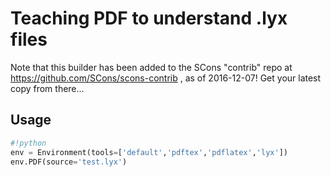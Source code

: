 
# Teaching PDF to understand .lyx files

Note that this builder has been added to the SCons "contrib" repo at https://github.com/SCons/scons-contrib , as of 2016-12-07! Get your latest copy from there... 

## Usage


```python
#!python
env = Environment(tools=['default','pdftex','pdflatex','lyx'])
env.PDF(source='test.lyx')

```
